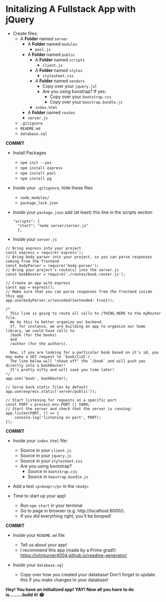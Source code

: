 # Initalizing A Fullstack App with jQuery

- Create files:  
    - A **Folder** named `server`  
      - A **Folder** named `modules`
        -  `pool.js`
      - A **Folder** named `public`
        -   A **Folder** named `scripts`
            -   `client.js`
        -   A **Folder** named `styles`
            -   `stylesheet.css`
        -   A **Folder** named `vendors`
            -   Copy over your `jquery.js`!
            -   Are you using boostrap? If yes:
                -   Copy over your `bootstrap.css`
                -   Copy over your `boostrap.bundle.js`
        -   `index.html`
      - A **Folder** named `routes`
      - `server.js`
    - `.gitignore`  
    - `README.md`
    - `database.sql`
  
**COMMIT**
  
  - Install Packages
    - `npm init --yes`
    - `npm install express`
    - `npm install pool`
    - `npm install pg`


- Inside your `.gitignore`, hide these files
    - `node_modules/`
    - `package_lock.json`

- Inside your `package.json` add (at least) this line in the scripts section
  ```
  "scripts": {
    "start": "node server/server.js"
    },
  ```
  
- Inside your `server.js`

```
// Bring express into your project
const express = require('express');
// Bring body parser into your project, so you can parse responses coming from the frontend
const bodyParser = require('body-parser');
// Bring your project's route(s) into the server.js
const bookRouter = require('./routes/book.router.js');

// Create an app with express
const app = express();
// Make sure that you can parse responses from the frontend inside this app
app.use(bodyParser.urlencoded({extended: true}));

/*
  This line is going to route all calls to /THING_HERE to the myRouter file.
  We do this to better organize our backend.
  If, for instance, we are building an app to organize our home library, we could have calls to
  /book (for the books)
  and
  /author (for the authors).
  
  Now, if you are looking for a particular book based on it's id, you may make a GET request to `book/{id}`/
  The line below will "shave off" the `/book` and will push you directly into a bookRouter!
  It's pretty nifty and will save you time later!
*/
app.use('book', bookRouter);

// Serve back static files by default
app.use(express.static('server/public'));

// Start listening for requests on a specific port
const PORT = process.env.PORT || 5000;
// Start the server and check that the server is running:
app.listen(PORT, () => {
    console.log('listening on port', PORT);
});
```

**COMMIT**

- Inside your `index.html` file:
  - Source in your `client.js`
  - Source in your `jquery.js`
  - Source in your `stylesheet.css`
  - Are you using bootstrap?
    - Source in `bootstrap.css`
    - Source in `boostrap.bundle.js`
 - Add a test `<p>boop!</p>` in the `<body>`

- Time to start up your app! 
  - Run `npm start` in your terminal
  - Go to page in browser (e.g. http://localhost:8000/).
  - If you did everything right, you'll be booped!

**COMMIT**

- Inside your `README.md` file:
  - Tell us about your app!
  - I recommend this app (made by a Prime grad!): https://johnturner4004.github.io/readme-generator/

- Inside your `database.sql`
  - Copy over how you created your database! Don't forget to update this if you make changes to your database!

**Hey! You have an initialized app! YAY! Now all you have to do is.........build it! 😂**
